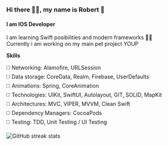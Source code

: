 ### Hi there ✋🏼, my name is Robert 🦊
#### I am IOS Developer

I am learning Swift posibilities and modern frameworks ✌🏻 \
Currently i am working on my main pet project YOUP

**Skills** 

◻️ Networking: Alamofire, URLSession \
◻️ Data storage: CoreData, Realm, Firebase, UserDefaults \
◻️ Animations: Spring, CoreAnimation \
◻️ Technologies: UIKit, SwiftUI, Autolayout, GIT, SOLID, MapKit \
◻️ Architectures: MVС, VIPER, MVVM, Clean Swift\
◻️ Dependency Managers: CocoaPods \
◻️ Testing: TDD, Unit Testing / UI Testing 



![GitHub streak stats](https://github-readme-streak-stats.herokuapp.com/?user=Frankxz)  
